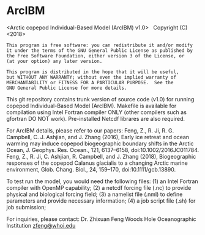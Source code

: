 # ArcIBM
<Arctic copepod Individual-Based Model (ArcIBM) v1.0>
    Copyright (C) <2018>  <Zhixuan Feng>
  
    This program is free software: you can redistribute it and/or modify
    it under the terms of the GNU General Public License as published by
    the Free Software Foundation, either version 3 of the License, or
    (at your option) any later version.

    This program is distributed in the hope that it will be useful,
    but WITHOUT ANY WARRANTY; without even the implied warranty of
    MERCHANTABILITY or FITNESS FOR A PARTICULAR PURPOSE.  See the
    GNU General Public License for more details.

This git repository contains trunk version of source code (v1.0) for running copepod Individual-Based Model (ArcIBM).
Makefile is available for compilation using Intel Fortran compiler ONLY (other compilers such as gfortran DO NOT work).
Pre-installed Netcdf librares are also required.

For ArcIBM details, please refer to our papers:
Feng, Z., R. Ji, R. G. Campbell, C. J. Ashjian, and J. Zhang (2016), Early ice retreat and ocean warming may induce copepod biogeographic boundary shifts in the Arctic Ocean, J. Geophys. Res. Ocean., 121, 6137–6158, doi:10.1002/2016JC011784.
Feng, Z., R. Ji, C. Ashjian, R. Campbell, and J. Zhang (2018), Biogeographic responses of the copepod Calanus glacialis to a changing Arctic marine environment, Glob. Chang. Biol., 24, 159–170, doi:10.1111/gcb.13890.

To test run the model, you would need the following files:
(1) an Intel Fortran compiler with OpenMP capability;
(2) a netcdf forcing file (.nc) to provide physical and biological forcing field;
(3) a namelist file (.nml) to define parameters and provide necessary information;
(4) a job script file (.sh) for job submission;

For inquiries, please contact:
Dr. Zhixuan Feng
Woods Hole Oceanographic Institution
zfeng@whoi.edu
